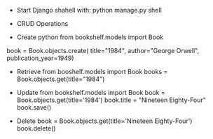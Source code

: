 - Start Django shahell with:
python manage.py shell

- CRUD Operations 

* Create
python from bookshelf.models import Book 

book = Book.objects.create(
    title="1984", 
    author="George Orwell",        
    publication_year=1949)
    
* Retrieve 
from booshelf.models import  Book 
books = Book.objects.get(title="1984")

* Update
from bookshelf.models import Book 
book = Book.objects.get(title='1984') 
book.title = "Nineteen Eighty-Four"
book.save()

* Delete 
book = Book.objects.get(title='Nineteen Eighty-Four') book.delete()